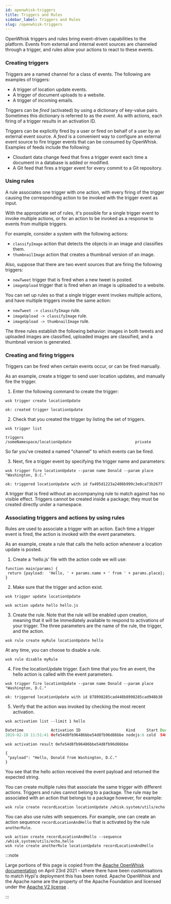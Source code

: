 ```yaml
---
id: openwhisk-triggers
title: Triggers and Rules
sidebar_label: Triggers and Rules
slug: /openwhisk-triggers
---
```


OpenWhisk triggers and rules bring event-driven capabilities to the platform. Events from external and internal event sources are channeled through a trigger, and rules allow your actions to react to these events.

### Creating triggers

Triggers are a named channel for a class of events. The following are examples of triggers:
- A trigger of location update events.
- A trigger of document uploads to a website.
- A trigger of incoming emails.

Triggers can be *fired* (activated) by using a dictionary of key-value pairs. Sometimes this dictionary is referred to as the *event*. As with actions, each firing of a trigger results in an activation ID.

Triggers can be explicitly fired by a user or fired on behalf of a user by an external event source.
A *feed* is a convenient way to configure an external event source to fire trigger events that can be consumed by OpenWhisk. Examples of feeds include the following:

- Cloudant data change feed that fires a trigger event each time a document in a database is added or modified.
- A Git feed that fires a trigger event for every commit to a Git repository.

### Using rules

A rule associates one trigger with one action, with every firing of the trigger causing the corresponding action to be invoked with the trigger event as input.

With the appropriate set of rules, it's possible for a single trigger event to invoke multiple actions, or for an action to be invoked as a response to events from multiple triggers.

For example, consider a system with the following actions:
- `classifyImage` action that detects the objects in an image and classifies them.
- `thumbnailImage` action that creates a thumbnail version of an image.

Also, suppose that there are two event sources that are firing the following triggers:
- `newTweet` trigger that is fired when a new tweet is posted.
- `imageUpload` trigger that is fired when an image is uploaded to a website.

You can set up rules so that a single trigger event invokes multiple actions, and have multiple triggers invoke the same action:
- `newTweet -> classifyImage` rule.
- `imageUpload -> classifyImage` rule.
- `imageUpload -> thumbnailImage` rule.

The three rules establish the following behavior: images in both tweets and uploaded images are classified, uploaded images are classified, and a thumbnail version is generated.

### Creating and firing triggers

Triggers can be fired when certain events occur, or can be fired manually.

As an example, create a trigger to send user location updates, and manually fire the trigger.

1. Enter the following command to create the trigger:
```
wsk trigger create locationUpdate
```
```
ok: created trigger locationUpdate
```
2. Check that you created the trigger by listing the set of triggers.
```
wsk trigger list
```
```
triggers
/someNamespace/locationUpdate                            private
```
So far you've created a named "channel" to which events can be fired.

3. Next, fire a trigger event by specifying the trigger name and parameters:
```
wsk trigger fire locationUpdate --param name Donald --param place "Washington, D.C."
```
```
ok: triggered locationUpdate with id fa495d1223a2408b999c3e0ca73b2677
```
A trigger that is fired without an accompanying rule to match against has no visible effect.
Triggers cannot be created inside a package; they must be created directly under a namespace.

### Associating triggers and actions by using rules

Rules are used to associate a trigger with an action. Each time a trigger event is fired, the action is invoked with the event parameters.

As an example, create a rule that calls the hello action whenever a location update is posted.

1. Create a 'hello.js' file with the action code we will use:
```
function main(params) {
 return {payload:  'Hello, ' + params.name + ' from ' + params.place};
}
```
2. Make sure that the trigger and action exist.
```
wsk trigger update locationUpdate
```
```
wsk action update hello hello.js
```
3. Create the rule. Note that the rule will be enabled upon creation, meaning that it will be immediately available to respond to activations of your trigger. The three parameters are the name of the rule, the trigger, and the action.
```
wsk rule create myRule locationUpdate hello
```
At any time, you can choose to disable a rule.
```
wsk rule disable myRule
```
4. Fire the locationUpdate trigger. Each time that you fire an event, the hello action is called with the event parameters.
```
wsk trigger fire locationUpdate --param name Donald --param place "Washington, D.C."
```
```
ok: triggered locationUpdate with id 878998285cad448b8998285cad948b30
```
5. Verify that the action was invoked by checking the most recent activation.
```
wsk activation list --limit 1 hello
```
```java
Datetime            Activation ID                    Kind     Start Duration   Status  Entity
2019-02-18 11:51:41 0efe54d8fb96486bbe54d8fb96d86bbe nodejs:6 cold  54ms       success guest/hello:0.0.1
```
```
wsk activation result 0efe54d8fb96486bbe54d8fb96d86bbe
```
```
{
 "payload": "Hello, Donald from Washington, D.C."
}
```

You see that the hello action received the event payload and returned the expected string.

You can create multiple rules that associate the same trigger with different actions.
Triggers and rules cannot belong to a package. The rule may be associated with an action
that belongs to a package however, for example:
```
wsk rule create recordLocation locationUpdate /whisk.system/utils/echo
```
You can also use rules with sequences. For example, one can create an action
sequence `recordLocationAndHello` that is activated by the rule `anotherRule`.
```
wsk action create recordLocationAndHello --sequence /whisk.system/utils/echo,hello
wsk rule create anotherRule locationUpdate recordLocationAndHello
```

:::note

Large portions of this page is copied from the [Apache OpenWhisk documentation](https://github.com/apache/openwhisk/tree/master/docs) on April 23rd 2021 - where there have been customisations to match Hypi's deployment this has been noted. Apache OpenWhisk and the Apache name are the property of the Apache Foundation and licensed under the [Apache V2 license](https://github.com/apache/openwhisk/blob/master/LICENSE.txt) .

:::